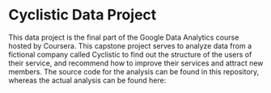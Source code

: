 # Cyclistic Data Project
This data project is the final part of the Google Data Analytics course hosted by Coursera.
This capstone project serves to analyze data from a fictional company called Cyclistic to find out the structure of the users of their service, and recommend how to improve their services and attract new members.
The source code for the analysis can be found in this repository, whereas the actual analysis can be found here:
